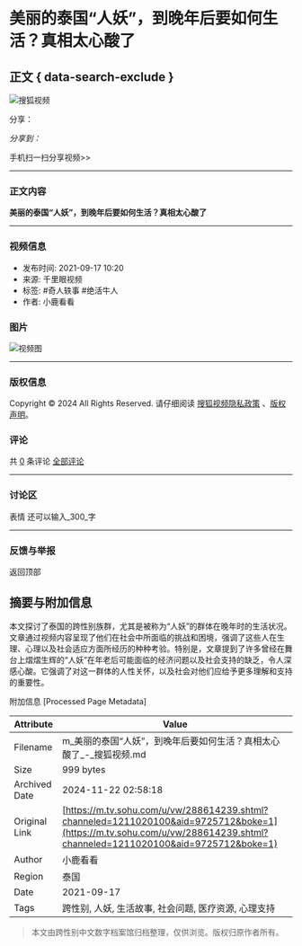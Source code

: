# 美丽的泰国“人妖”，到晚年后要如何生活？真相太心酸了

## 正文 { data-search-exclude }


![搜狐视频](https://css.tv.itc.cn/channel/header-images/logo-tv-mini.gif)

分享：

_分享到：_

手机扫一扫分享视频>>

---

### 正文内容

**美丽的泰国“人妖”，到晚年后要如何生活？真相太心酸了**

---

### 视频信息

- 发布时间: 2021-09-17 10:20
- 来源: 千里眼视频
- 标签: #奇人轶事 #绝活牛人
- 作者: 小鹿看看

### 图片

![视频图](https://e3f49eaa46b57.cdn.sohucs.com/c_pad,w_160,h_90,blur_80/sscs/2021/9/17/18/20/6_17cf8ed5682g20SysCutcloudSrcimag_288614239_7_0b.webp)

---

### 版权信息

Copyright © 2024 All Rights Reserved. 请仔细阅读 [搜狐视频隐私政策](https://tv.sohu.com/upload/privacy/index.html) 、[版权声明](https://intro.sohu.com/#/copyright)。

### 评论

共 [0](# "全部评论") 条评论 [全部评论](# "全部评论")

---

### 讨论区

表情 还可以输入_300_字

---

### 反馈与举报

返回顶部

## 摘要与附加信息

<!-- tcd_abstract -->
本文探讨了泰国的跨性别族群，尤其是被称为“人妖”的群体在晚年时的生活状况。文章通过视频内容呈现了他们在社会中所面临的挑战和困境，强调了这些人在生理、心理以及社会适应方面所经历的种种考验。特别是，文章提到了许多曾经在舞台上熠熠生辉的“人妖”在年老后可能面临的经济问题以及社会支持的缺乏，令人深感心酸。它强调了对这一群体的人性关怀，以及社会对他们应给予更多理解和支持的重要性。
<!-- tcd_abstract_end -->

附加信息 [Processed Page Metadata]

| Attribute       | Value                                  |
|-----------------|----------------------------------------|
| Filename        | m_美丽的泰国“人妖”，到晚年后要如何生活？真相太心酸了_-_搜狐视频.md                             |
| Size            | 999 bytes                           |
| Archived Date   | 2024-11-22 02:58:18                             |
| Original Link   | [https://m.tv.sohu.com/u/vw/288614239.shtml?channeled=1211020100&aid=9725712&boke=1](https://m.tv.sohu.com/u/vw/288614239.shtml?channeled=1211020100&aid=9725712&boke=1)                       |
| Author          | 小鹿看看                               |
| Region          | 泰国                               |
| Date            | 2021-09-17                                 |
| Tags            | 跨性别, 人妖, 生活故事, 社会问题, 医疗资源, 心理支持                                 |
>
> 本文由跨性别中文数字档案馆归档整理，仅供浏览。版权归原作者所有。
>
